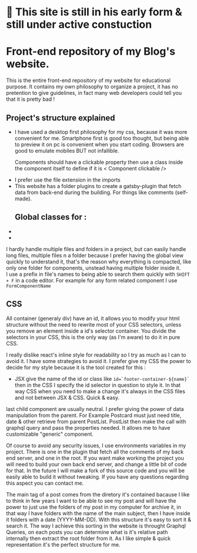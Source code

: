 <h1>🚧 This site is still in his early form & still under active constuction</h1>
<h1>Front-end repository of my Blog's website.</h1>
<p>This is the entire front-end repository of my website for educational purpose. It contains my own philosophy to organize a project, it has no pretention to give guidelines, in fact many web developers could tell you that it is pretty bad !</p>
<p>
<h2>Project's structure explained</h2>
	<ul>
	<li> I have used a desktop first philosophy for my css, because it was more convenient for me. Smartphone first is good too thought, but being able to preview it on pc is convenient when you start coding. Browsers are good to emulate mobiles BUT not infallible.
	</li>
	<p>
			Components should have a clickable property then use a class inside the component itself to define if it is 
     < Component clickable />
		</p>
		<li>I prefer use the file extension in the imports</li>
		<li>
			This website has a folder plugins to create a gatsby-plugin that fetch data from back-end during the building. For things like comments (self-made).
		</li>
	</ul>
	<ul>
		<h2>Global classes for :</h2>
		<li></li>
		<li></li>
	</ul>
	<p>I hardly handle multiple files and folders in a project, but can easily handle long files, multiple files n a folder because I prefer having the global view quickly to understand it, that's the reason why everything is 	compacted, like only one folder for components, unstead having multiple folder inside it. <br/>
	I use a prefix in file's names to being able to search them quickly with <code>SHIFT + F</code> in a code editor. For example for any form related component I use <code>FormComponentName</code>
</p>
<h2>CSS</h2>
<p>All container (generaly div) have an id, it allows you to modify your html structure without the need to rewrite most of your CSS selectors, unless you remove an element inside a id's selector container. You divide the selectors in your CSS, this is the only way (as I'm aware) to do it in pure CSS.</p>
<p>I really dislike react's inline style for readability so I try as much as I can to avoid it. I have some strategies to avoid it. I prefer give my CSS the power to decide for my style because it is the tool created for this : 
<ul>
<li>
JSX give the name of the id or class like <code>id=`footer-container-${name}`</code> then in the CSS I specify the id selector in question to style it. In that way CSS when you need to make a change it's always in the CSS files and not between JSX & CSS. Quick & easy.
</li>
</ul>
<p>last child component are usually neutral. I prefer giving the power of data manipulation from the parent. For Example Postcard must just need title, date & other retrieve from parent PostList. PostList then make the call with graphql query and pass the properties needed. It allows me to have customizable "generic" component.
<p>
Of course to avoid any security issues, I use environments variables in my project. There is one in the plugin that fetch all the comments of my back end server, and one in the root. If you want make working the project you will need to build your own back end server, and change a little bit of code for that. In the future I will make a fork of this source code and you will be easily able to build it without tweaking. If you have any questions regarding this aspect you can contact me.
</p>
<p> 
The main tag of a post comes from the diretory it's contained bacause I like to think in few years I want to be able to see my post and will have the power to just use the folders of my post in my computer for archive it, in that way I have folders with the name of the main subject, then I have inside it folders with a date (YYYY-MM-DD). With this structure it's easy to sort it & search it. The way I achieve this sorting in the website is throught Graphql Queries, on each posts you can determine what is it's relative path internally then extract the root folder from it. As I like simple & quick representation it's the perfect structure for me.</p>
